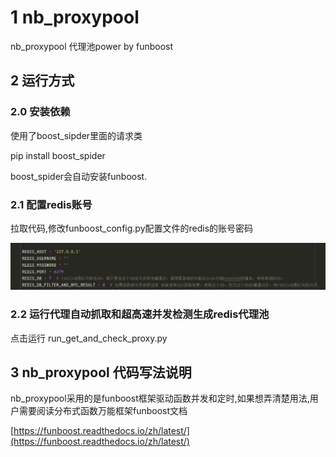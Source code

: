 # 1 nb_proxypool

nb_proxypool 代理池power by funboost


## 2 运行方式

### 2.0 安装依赖

使用了boost_sipder里面的请求类

pip install boost_spider

boost_spider会自动安装funboost.

### 2.1 配置redis账号
拉取代码,修改funboost_config.py配置文件的redis的账号密码

![img.png](tests/img.png)


### 2.2 运行代理自动抓取和超高速并发检测生成redis代理池

点击运行 run_get_and_check_proxy.py


## 3 nb_proxypool 代码写法说明

nb_proxypool采用的是funboost框架驱动函数并发和定时,如果想弄清楚用法,用户需要阅读分布式函数万能框架funboost文档

[https://funboost.readthedocs.io/zh/latest/](https://funboost.readthedocs.io/zh/latest/)
